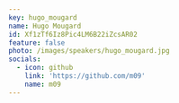 ```yaml
---
key: hugo_mougard
name: Hugo Mougard
id: Xf1zTf6Iz8Pic4LM6B22iZcsAR02
feature: false
photo: /images/speakers/hugo_mougard.jpg
socials:
  - icon: github
    link: 'https://github.com/m09'
    name: m09
---
```

